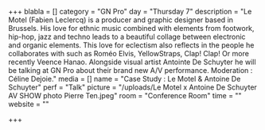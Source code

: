 +++
blabla = []
category = "GN Pro"
day = "Thursday 7"
description = "Le Motel (Fabien Leclercq) is a producer and graphic designer based in Brussels. His love for ethnic music combined with elements from footwork, hip-hop, jazz and techno leads to a beautiful collage between electronic and organic elements. This love for eclectism also reflects in the people he collaborates with such as Roméo Elvis, YellowStraps, Clap! Clap! Or more recently Veence Hanao. Alongside visual artist Antointe De Schuyter he will be talking at GN Pro about their brand new A/V performance. Moderation : Céline Dejoie."
media = []
name = "Case Study : Le Motel & Antoine De Schuyter"
perf = "Talk"
picture = "/uploads/Le Motel x Antoine De Schuyter AV SHOW photo Pierre Ten.jpeg"
room = "Conference Room"
time = ""
website = ""

+++
